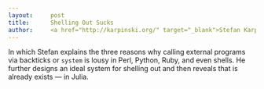 ```yaml
---
layout:     post
title:      Shelling Out Sucks
author:     <a href="http://karpinski.org/" target="_blank">Stefan Karpinski</a>
---
```


In which Stefan explains the three reasons why calling external programs via backticks or `system` is lousy in Perl, Python, Ruby, and even shells.
He further designs an ideal system for shelling out and then reveals that is already exists — in Julia.
